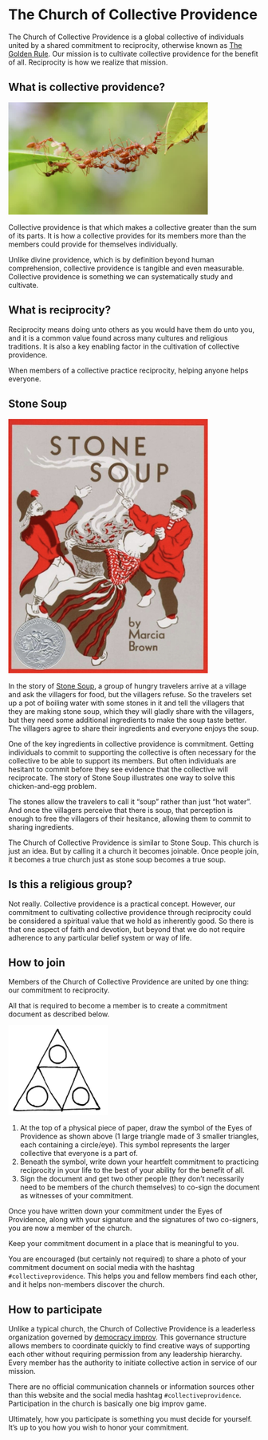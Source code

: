 # The Church of Collective Providence

The Church of Collective Providence is a global collective of individuals united by a shared commitment to reciprocity, otherwise known as [The Golden Rule](https://en.wikipedia.org/wiki/Golden_Rule). Our mission is to cultivate collective providence for the benefit of all. Reciprocity is how we realize that mission.

## What is collective providence?

<img src="ant-bridge.jpg" width="400px">

Collective providence is that which makes a collective greater than the sum of its parts. It is how a collective provides for its members more than the members could provide for themselves individually.

Unlike divine providence, which is by definition beyond human comprehension, collective providence is tangible and even measurable. Collective providence is something we can systematically study and cultivate.

## What is reciprocity?

Reciprocity means doing unto others as you would have them do unto you, and it is a common value found across many cultures and religious traditions. It is also a key enabling factor in the cultivation of collective providence. 

When members of a collective practice reciprocity, helping anyone helps everyone.

## Stone Soup

<img src="stone-soup.jpg" width="400px">

In the story of [Stone Soup](https://en.wikipedia.org/wiki/Stone_Soup), a group of hungry travelers arrive at a village and ask the villagers for food, but the villagers refuse. So the travelers set up a pot of boiling water with some stones in it and tell the villagers that they are making stone soup, which they will gladly share with the villagers, but they need some additional ingredients to make the soup taste better. The villagers agree to share their ingredients and everyone enjoys the soup. 

One of the key ingredients in collective providence is commitment. Getting individuals to commit to supporting the collective is often necessary for the collective to be able to support its members. But often individuals are hesitant to commit before they see evidence that the collective will reciprocate. The story of Stone Soup illustrates one way to solve this chicken-and-egg problem.

The stones allow the travelers to call it “soup” rather than just “hot water”. And once the villagers perceive that there is soup, that perception is enough to free the villagers of their hesitance, allowing them to commit to sharing ingredients.

The Church of Collective Providence is similar to Stone Soup. This church is just an idea. But by calling it a church it becomes joinable. Once people join, it becomes a true church just as stone soup becomes a true soup.

## Is this a religious group?

Not really. Collective providence is a practical concept. However, our commitment to cultivating collective providence through reciprocity could be considered a spiritual value that we hold as inherently good. So there is that one aspect of faith and devotion, but beyond that we do not require adherence to any particular belief system or way of life.

## How to join

Members of the Church of Collective Providence are united by one thing: our commitment to reciprocity. 

All that is required to become a member is to create a commitment document as described below.

<img src="eyes-of-providence.png" width="200px">

1. At the top of a physical piece of paper, draw the symbol of the Eyes of Providence as shown above (1 large triangle made of 3 smaller triangles, each containing a circle/eye). This symbol represents the larger collective that everyone is a part of.
2. Beneath the symbol, write down your heartfelt commitment to practicing reciprocity in your life to the best of your ability for the benefit of all.
3. Sign the document and get two other people (they don’t necessarily need to be members of the church themselves) to co-sign the document as witnesses of your commitment.

Once you have written down your commitment under the Eyes of Providence, along with your signature and the signatures of two co-signers, you are now a member of the church.

Keep your commitment document in a place that is meaningful to you. 

You are encouraged (but certainly not required) to share a photo of your commitment document on social media with the hashtag `#collectiveprovidence`. This helps you and fellow members find each other, and it helps non-members discover the church.

## How to participate

Unlike a typical church, the Church of Collective Providence is a leaderless organization governed by [democracy improv](https://democracyimprov.org). This governance structure allows members to coordinate quickly to find creative ways of supporting each other without requiring permission from any leadership hierarchy. Every member has the authority to initiate collective action in service of our mission. 

There are no official communication channels or information sources other than this website and the social media hashtag `#collectiveprovidence`. Participation in the church is basically one big improv game.

Ultimately, how you participate is something you must decide for yourself. It’s up to you how you wish to honor your commitment.
